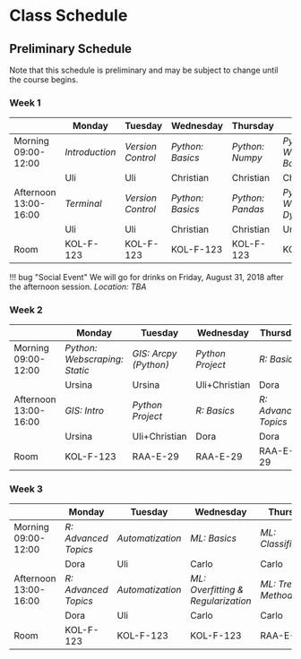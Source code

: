 # Class Schedule

<!--
!!! summary "Essential Information"
    Programming Practices for Research in Economics begins on August 27, 2018 at 09:00 am and runs Monday to Friday until September 19, 2018.
    Each day is divided into two sessions:

	* Morning Session: 09:00-12:00
    * Afternoon Session: 13:00-16:00


    The seminar room in which the class takes place varies day-by-day. So we don't all get lost, here are the addresses:

    * [SOME ADDRESS](https://www.openstreetmap.org/node/YOUR_LINK), denoted  YOUR_ABBREVATION
    <!-- * [Raemistrasse 59](https://www.openstreetmap.org/way/27327898), denoted as RAA
    * [Schoenberggasse 1](https://www.openstreetmap.org/way/33806996), denoted as SOF -->



## Preliminary Schedule

Note that this schedule is preliminary and may be subject to change until the course begins.

### Week 1


<table>
<thead>
<tr>
<th></th><th>Monday</th><th>Tuesday</th><th>Wednesday</th><th>Thursday</th><th>Friday</th>
</tr>
</thead>
<tbody>
<tr>
<td>Morning<br>09:00-12:00</td><td><em>Introduction</em></td><td><em>Version Control</em></td><td><em>Python: Basics</em></td><td><em>Python: Numpy</em></td><td><em>Python: Webscraping: Basics</em></td>
</tr>
<tr class="instructor">
<td><td>Uli</td><td>Uli</td><td>Christian</td><td>Christian</td><td>Christian</td>
<tr/>
<tr>
<td>Afternoon<br>13:00-16:00</td><td><em>Terminal</em></td><td><em>Version Control</em></td><td><em>Python: Basics</em></td><td><em>Python: Pandas</em></td><td><em>Python: Webscraping: Dynamic</em></td>
</tr>
<tr class="instructor">
<td><td>Uli</td><td>Uli</td><td>Christian</td><td>Christian</td><td>Ursina</td>
<tr/>
<tr>
<td>Room</td><td>KOL-F-123</td><td>KOL-F-123</td><td>KOL-F-123</td><td>KOL-F-123</td><td>KOL-F-123</td>
<tr/>
</tbody>
</table>

!!! bug "Social Event"
    We will go for drinks on Friday, August 31, 2018 after the afternoon session. *Location: TBA*

### Week 2
<table>
<thead>
<tr>
<th></th><th>Monday</th><th>Tuesday</th><th>Wednesday</th><th>Thursday</th><th>Friday</th>
</tr>
</thead>
<tbody>
<tr>
<td>Morning<br>09:00-12:00</td><td><em>Python: Webscraping: Static</em></td><td><em>GIS: Arcpy (Python)</em></td><td><em>Python Project</em></td><td><em>R: Basics</em></td><td><em>R: Advanced Topics</em></td>
</tr>
<tr class="instructor">
<td><td>Ursina</td><td>Ursina</td><td>Uli+Christian</td><td>Dora</td><td>Dora</td>
<tr/>
<tr>
<td>Afternoon<br>13:00-16:00</td><td><em>GIS: Intro</em></td><td><em>Python Project</em></td><td><em>R: Basics</em></td><td><em>R: Advanced Topics</em></td><td><em>R: Advanced Topics</em></td>
</tr>
<tr class="instructor">
<td><td>Ursina</td><td>Uli+Christian</td><td>Dora</td><td>Dora</td><td>Dora</td>
<tr/>
<tr>
<td>Room</td><td>KOL-F-123</td><td>RAA-E-29</td><td>RAA-E-29</td><td>RAA-E-29</td><td>KOL-F-123</td>
</tr>
</tbody>
</table>

### Week 3
<table>
<thead>
<tr>
<th></th><th>Monday</th><th>Tuesday</th><th>Wednesday</th><th>Thursday</th><th>Friday</th>
</tr>
</thead>
<tbody>
<tr>
<td>Morning<br>09:00-12:00</td><td><em>R: Advanced Topics</em></td><td><em>Automatization</em></td><td><em>ML: Basics</em></td><td><em>ML: Classification</em></td><td><em>ML: Practice Assignment</em></td>
</tr>
<tr class="instructor">
<td><td>Dora</td><td>Uli</td><td>Carlo</td><td>Carlo</td><td>Carlo</td>
<tr/>
<tr>
<td>Afternoon<br>13:00-16:00</td><td><em>R: Advanced Topics</em></td><td><em>Automatization</em></td><td><em>ML:<br>Overfitting & Regularization</em></td><td><em>ML: Tree Methods</em></td><td><em>Your Projects</em></td>
</tr>
<tr class="instructor">
<td><td>Dora</td><td>Uli</td><td>Carlo</td><td>Carlo</td><td></td>
<tr/>
<tr>
<td>Room</td><td>KOL-F-123</td><td>KOL-F-123</td><td>KOL-F-123</td><td>RAA-E-29</td><td>RAA-E-08</td>
<tr/>
</tbody>
</table>

<!-- |           | Monday       | Tuesday         | Wednesday       | Thursday     | Friday       | -->
<!-- |:----------|:-------------|:----------------|:----------------|:-------------|:-------------| -->
<!-- | Morning   | Introduction | Version Control | Version Control | Basic Python | Basic Python | -->
<!-- | Afternoon | Terminal     | Version Control | Version Control | Basic Python | Basic Python | -->
<!-- | *Room*    | *RAK-E-6*    | *RAK-E-6*       | *RAK-E-6*       | *SOF-E-17*   | *SOF-E-07*   | -->


<!--
### Week 2

|           | Monday        | Tuesday         | Wednesday | Thursday       | Friday      |
|:----------|:--------------|:----------------|:----------|:---------------|:------------|
| Morning   | Python: NumPy | Python: Pandas  | R: Basics | R: Basics      | R: Plotting |
| Afternoon | Python: SciPy | Python: Metrics | R: knitr  | R: Data Analy. | R: Advanced |
| *Room*    | *RAK-E-6*     | *RAK-E-6*       | *RAK-E-6* | *RAK-E-6*     | *SOF-E-07*  |


### Week 3

|           | Monday          | Tuesday       | Wednesday      | Thursday    | Friday        |
|:----------|:----------------|:--------------|:---------------|:------------|:--------------|
| Morning   | R: Econometrics | Web Scraping  | Databases: SQL | Build Tools | Clean Code    |
| Afternoon | R: Econometrics | Web Scraping  | GIS data in R  | Build Tools | Code Optimiz. |
| *Room*    | *RAK-E-6*       | *RAK-E-6*     | *RAK-E-6*      | *RAA-E-08*  | *SOF-E-07*    | -->
